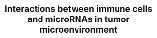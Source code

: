 ---
annotations:
- type: Pathway Ontology
  value: antigen processing and presentation pathway
- type: Cell Type Ontology
  value: lymphocyte
- type: Cell Type Ontology
  value: macrophage
- type: Pathway Ontology
  value: immune response pathway
- type: Cell Type Ontology
  value: natural killer cell
- type: Cell Type Ontology
  value: natural T-regulatory cell
- type: Disease Ontology
  value: cancer
- type: Cell Type Ontology
  value: T cell
authors:
- Khanspers
- DeSl
description: The interplay between immune cells and microRNAs in the tumor microenvironment
  (TME). MRX34 and MRG‐106 (cobomarsen) are miRNA therapeutic agents. Adapted from
  figure 1 in [https://www.ncbi.nlm.nih.gov/pubmed/30578699 Cortez et al].
last-edited: 2019-05-16
organisms:
- Homo sapiens
redirect_from:
- /index.php/Pathway:WP4559
- /instance/WP4559
schema-jsonld:
- '@context': https://schema.org/
  '@id': https://wikipathways.github.io/pathways/WP4559.html
  '@type': Dataset
  creator:
    '@type': Organization
    name: WikiPathways
  description: The interplay between immune cells and microRNAs in the tumor microenvironment
    (TME). MRX34 and MRG‐106 (cobomarsen) are miRNA therapeutic agents. Adapted from
    figure 1 in [https://www.ncbi.nlm.nih.gov/pubmed/30578699 Cortez et al].
  keywords:
  - MIR214
  - MIR21
  - MIR155
  - CD86
  - CD274
  - TGFB1
  - MIR24-2
  - MIRLET7D
  - TLR8
  - IL2RG
  - IL4
  - MIR138-2
  - MIR203A
  - MHC
  - CCL5
  - MIR200A
  - CTLA4
  - CXCL10
  - MIR200C
  - CCL2
  - MRX34
  - STAT6
  - LPS
  - NFKB1
  - MRG-106
  - NFKB2
  - IL2RA
  - TRB
  - MIR146A
  - MIR27A
  - TGFBR2
  - TRA
  - MIR29A
  - MIR24-1
  - PDCD1
  - IRAK4
  - TLR4
  - IL2RB
  - MIR210
  - TGFB3
  - STAT3
  - MIR23A
  - MIR34A
  - MIR138-1
  - IL4R
  - SOCS1
  - MIR212
  - (cobomarsen)
  - TGFB2
  - TRAF6
  - MIR203B
  - TLR7
  - CD80
  - PIAS3
  - MIR200B
  license: CC0
  name: Interactions between immune cells and microRNAs in tumor microenvironment
seo: CreativeWork
title: Interactions between immune cells and microRNAs in tumor microenvironment
wpid: WP4559
---